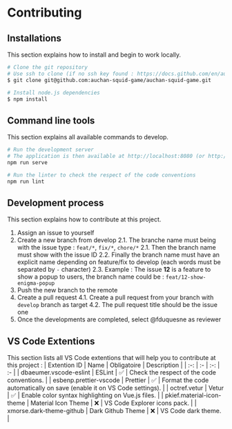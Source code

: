 # Contributing

## Installations

This section explains how to install and begin to work locally.

```bash
# Clone the git repository
# Use ssh to clone (if no ssh key found : https://docs.github.com/en/authentication/connecting-to-github-with-ssh)
$ git clone git@github.com:auchan-squid-game/auchan-squid-game.git

# Install node.js dependencies
$ npm install
```

## Command line tools

This section explains all available commands to develop.

```bash
# Run the development server
# The application is then available at http://localhost:8080 (or http://localhost:8081)
npm run serve

# Run the linter to check the respect of the code conventions
npm run lint
```

## Development process

This section explains how to contribute at this project.

1. Assign an issue to yourself
2. Create a new branch from develop
   2.1. The branche name must being with the issue type : `feat/*`, `fix/*`, `chore/*`
   2.1. Then the branch name must show with the issue ID
   2.2. Finally the branch name must have an explicit name depending on feature/fix to develop (each words must be separated by `-` character)
   2.3. Example : The issue **12** is a feature to show a popup to users, the branch name could be : `feat/12-show-enigma-popup`
3. Push the new branch to the remote
4. Create a pull request
   4.1. Create a pull request from your branch with `develop` branch as target
   4.2. The pull request title should be the issue one
5. Once the developments are completed, select @fduquesne as reviewer

## VS Code Extentions

This section lists all VS Code extentions that will help you to contribute at this project :
| Extention ID | Name | Obligatoire | Description |
| :-: | :- | :-: | :- |
| dbaeumer.vscode-eslint | ESLint | ✅ | Check the respect of the code conventions. |
| esbenp.prettier-vscode | Prettier | ✅ | Format the code automatically on save (enable it on VS Code settings). |
| octref.vetur | Vetur | ✅ | Enable color syntax highlighting on Vue.js files. |
| pkief.material-icon-theme | Material Icon Theme | ❌ | VS Code Explorer icons pack. |
| xmorse.dark-theme-github | Dark Github Theme | ❌ | VS Code dark theme. |
